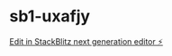 # sb1-uxafjy

[Edit in StackBlitz next generation editor ⚡️](https://stackblitz.com/~/github.com/GodHog/sb1-uxafjy)
